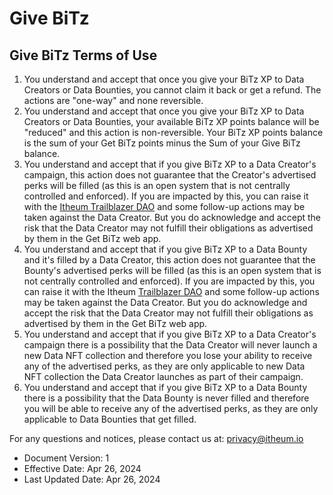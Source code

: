 # Give BiTz

## Give BiTz Terms of Use

1. You understand and accept that once you give your BiTz XP to Data Creators or Data Bounties, you cannot claim it back or get a refund. The actions are "one-way" and none reversible.
2. You understand and accept that once you give your BiTz XP to Data Creators or Data Bounties, your available BiTz XP points balance will be "reduced" and this action is non-reversible. Your BiTz XP points balance is the sum of your Get BiTz points minus the Sum of your Give BiTz balance.
3. You understand and accept that if you give BiTz XP to a Data Creator's campaign, this action does not guarantee that the Creator's advertised perks will be filled (as this is an open system that is not centrally controlled and enforced). If you are impacted by this, you can raise it with the [Itheum Trailblazer DAO](https://peerme.io/itheum-trailblazer-dao/discuss) and some follow-up actions may be taken against the Data Creator. But you do acknowledge and accept the risk that the Data Creator may not fulfill their obligations as advertised by them in the Get BiTz web app.
4. You understand and accept that if you give BiTz XP to a Data Bounty and it's filled by a Data Creator, this action does not guarantee that the Bounty's advertised perks will be filled (as this is an open system that is not centrally controlled and enforced). If you are impacted by this, you can raise it with the Itheum [Trailblazer DAO](https://peerme.io/itheum-trailblazer-dao/discuss) and some follow-up actions may be taken against the Data Creator. But you do acknowledge and accept the risk that the Data Creator may not fulfill their obligations as advertised by them in the Get BiTz web app.
5. You understand and accept that if you give BiTz XP to a Data Creator's campaign there is a possibility that the Data Creator will never launch a new Data NFT collection and therefore you lose your ability to receive any of the advertised perks, as they are only applicable to new Data NFT collection the Data Creator launches as part of their campaign.
6. You understand and accept that if you give BiTz XP to a Data Bounty there is a possibility that the Data Bounty is never filled and therefore you will be able to receive any of the advertised perks, as they are only applicable to Data Bounties that get filled.

For any questions and notices, please contact us at: privacy@itheum.io

* Document Version: 1
* Effective Date: Apr 26, 2024
* Last Updated Date: Apr 26, 2024
